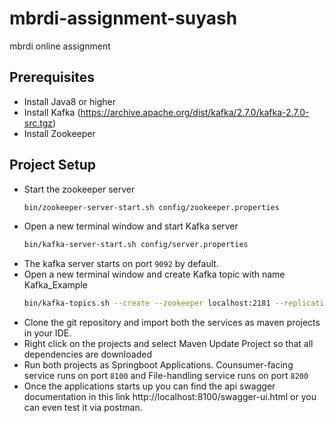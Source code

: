 # mbrdi-assignment-suyash
mbrdi online assignment

## Prerequisites
- Install Java8 or higher
- Install Kafka (https://archive.apache.org/dist/kafka/2.7.0/kafka-2.7.0-src.tgz)
- Install Zookeeper

## Project Setup
- Start the zookeeper server
    ```sh
    bin/zookeeper-server-start.sh config/zookeeper.properties
    ```
- Open a new terminal window and start Kafka server
    ```sh
    bin/kafka-server-start.sh config/server.properties
    ```
- The kafka server starts on port `9092` by default.    
- Open a new terminal window and create Kafka topic with name Kafka_Example
    ```sh
    bin/kafka-topics.sh --create --zookeeper localhost:2181 --replication-factor 1 --partitions 1 --topic Kafka_Example
    ```
- Clone the git repository and import both the services as maven projects in your IDE.
- Right click on the projects and select Maven Update Project so that all dependencies are downloaded
- Run both projects as Springboot Applications. Counsumer-facing service runs on port `8100` and File-handling service runs on port `8200`
- Once the applications starts up you can find the api swagger documentation in this link http://localhost:8100/swagger-ui.html or you can even test it via postman.
